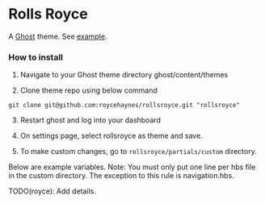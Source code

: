 # Rolls Royce

A [Ghost](https://ghost.org/) theme. See [example](http://www.roycehaynes.com).


### How to install

1. Navigate to your Ghost theme directory ghost/content/themes

2. Clone theme repo using below command

```git clone git@github.com:roycehaynes/rollsroyce.git "rollsroyce"```

3. Restart ghost and log into your dashboard

4. On settings page, select rollsroyce as theme and save.

5. To make custom changes, go to ```rollsroyce/partials/custom``` directory.

Below are example variables. Note: You must only put one line per hbs file in the custom directory. The exception to this rule is navigation.hbs.

TODO(royce): Add details.
